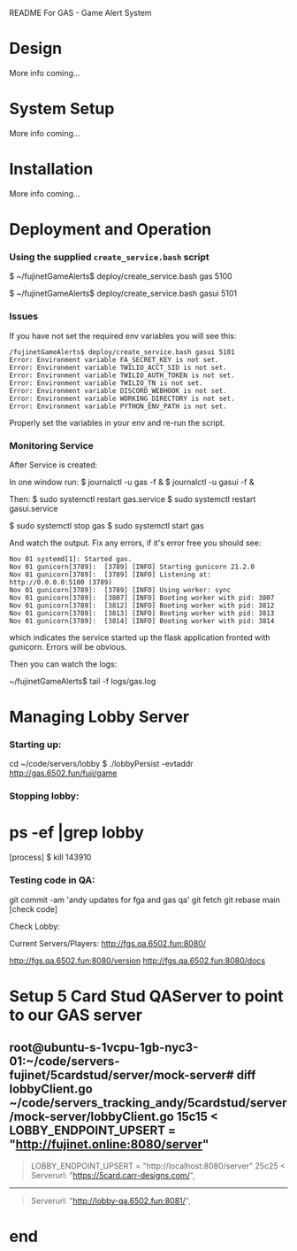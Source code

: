 README For GAS - Game Alert System

# Design
More info coming...


# System Setup
More info coming...


# Installation
More info coming...


# Deployment and Operation

### Using the supplied `create_service.bash` script

$ ~/fujinetGameAlerts$ deploy/create_service.bash gas 5100

$ ~/fujinetGameAlerts$ deploy/create_service.bash gasui 5101

### Issues
If you have not set the required env variables you will see this:

```
/fujinetGameAlerts$ deploy/create_service.bash gasui 5101
Error: Environment variable FA_SECRET_KEY is not set.
Error: Environment variable TWILIO_ACCT_SID is not set.
Error: Environment variable TWILIO_AUTH_TOKEN is not set.
Error: Environment variable TWILIO_TN is not set.
Error: Environment variable DISCORD_WEBHOOK is not set.
Error: Environment variable WORKING_DIRECTORY is not set.
Error: Environment variable PYTHON_ENV_PATH is not set.
```

Properly set the variables in your env and re-run the script.


### Monitoring Service

After Service is created:

In one window run:
$ journalctl -u gas -f &
$ journalctl -u gasui -f &

Then:
$ sudo systemctl restart gas.service
$ sudo systemctl restart gasui.service

$ sudo systemctl stop gas
$ sudo systemctl start gas

And watch the output. Fix any errors, if it's error free you should see:

```
Nov 01 systemd[1]: Started gas.
Nov 01 gunicorn[3789]:  [3789] [INFO] Starting gunicorn 21.2.0
Nov 01 gunicorn[3789]:  [3789] [INFO] Listening at: http://0.0.0.0:5100 (3789)
Nov 01 gunicorn[3789]:  [3789] [INFO] Using worker: sync
Nov 01 gunicorn[3789]:  [3807] [INFO] Booting worker with pid: 3807
Nov 01 gunicorn[3789]:  [3812] [INFO] Booting worker with pid: 3812
Nov 01 gunicorn[3789]:  [3813] [INFO] Booting worker with pid: 3813
Nov 01 gunicorn[3789]:  [3814] [INFO] Booting worker with pid: 3814
```

which indicates the service started up the flask application fronted with gunicorn. Errors will be obvious.

Then you can watch the logs:

~/fujinetGameAlerts$ tail -f logs/gas.log






# Managing Lobby Server

### Starting up:
cd ~/code/servers/lobby
$ ./lobbyPersist -evtaddr http://gas.6502.fun/fuji/game

### Stopping lobby:
# ps -ef |grep lobby
[process]
$ kill 143910


### Testing code in QA:

git commit -am 'andy updates for fga and gas qa'
git fetch
git rebase main
[check code]

Check Lobby:

Current Servers/Players:
http://fgs.qa.6502.fun:8080/

http://fgs.qa.6502.fun:8080/version
http://fgs.qa.6502.fun:8080/docs



# Setup 5 Card Stud QAServer  to point to our GAS server


root@ubuntu-s-1vcpu-1gb-nyc3-01:~/code/servers-fujinet/5cardstud/server/mock-server# diff lobbyClient.go ~/code/servers_tracking_andy/5cardstud/server/mock-server/lobbyClient.go 
15c15
<  LOBBY_ENDPOINT_UPSERT = "http://fujinet.online:8080/server"
---
>  LOBBY_ENDPOINT_UPSERT = "http://localhost:8080/server"
25c25
<  Serverurl: "https://5card.carr-designs.com/",
---
>  Serverurl: "http://lobby-qa.6502.fun:8081/",





# end

